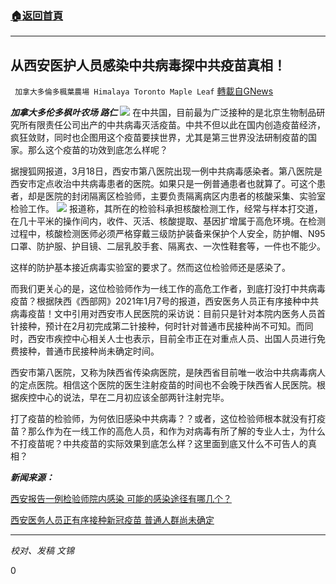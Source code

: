 ###  [:house:返回首頁](https://github.com/ourhimalayas/txt)
---

## 从西安医护人员感染中共病毒探中共疫苗真相！
` 加拿大多倫多楓葉農場 Himalaya Toronto Maple Leaf` [轉載自GNews](https://gnews.org/zh-hans/991207/)

***加拿大多伦多枫叶农场 路仁***
![]()![](https://gnews.org/wp-content/uploads/2021/03/final.png)
在中共国，目前最为广泛接种的是北京生物制品研究所有限责任公司出产的中共病毒灭活疫苗。中共不但以此在国内创造疫苗经济，疯狂敛财，同时也企图用这个疫苗要挟世界，尤其是第三世界没法研制疫苗的国家。那么这个疫苗的功效到底怎么样呢？

据搜狐网报道，3月18日，西安市第八医院出现一例中共病毒感染者。第八医院是西安市定点收治中共病毒患者的医院。如果只是一例普通患者也就算了。可这个患者，却是医院的封闭隔离区检验师，主要负责隔离病区内患者的核酸采集、实验室检验工作。
![]()![](https://gnews.org/wp-content/uploads/2021/03/ghjk.jpg)
报道称，其所在的检验科承担核酸检测工作，经常与样本打交道，在几十平米的操作间内，收件、灭活、核酸提取、基因扩增属于高危环境。在检测过程中，核酸检测医师必须严格穿戴三级防护装备来保护个人安全，防护帽、N95口罩、防护服、护目镜、二层乳胶手套、隔离衣、一次性鞋套等，一件也不能少。

这样的防护基本接近病毒实验室的要求了。然而这位检验师还是感染了。

而我们更关心的是，这位检验师作为一线工作的高危工作者，到底打没打中共病毒疫苗？根据陕西《西部网》2021年1月7号的报道，西安医务人员正有序接种中共病毒疫苗！文中引用对西安市人民医院的采访说：目前只是针对本院内医务人员首针接种，预计在2月初完成第二针接种，何时针对普通市民接种尚不可知。而同时，西安市疾控中心相关人士也表示，目前全市正在对重点人员、出国人员进行免费接种，普通市民接种尚未确定时间。

西安市第八医院，又称为陕西省传染病医院，是陕西省目前唯一收治中共病毒病人的定点医院。相信这个医院的医生注射疫苗的时间也不会晚于陕西省人民医院。根据疾控中心的说法，早在二月初应该全部两针注射完毕。

打了疫苗的检验师，为何依旧感染中共病毒？？或者，这位检验师根本就没有打疫苗？那么作为在一线工作的高危人员，和作为对病毒有所了解的专业人士，为什么不打疫苗呢？中共疫苗的实际效果到底怎么样？这里面到底又什么不可告人的真相？

***新闻来源：***

[西安报告一例检验师院内感染 可能的感染途径有哪几个？](https://www.sohu.com/a/456249526_139908)

[西安医务人员正有序接种新冠疫苗 普通人群尚未确定](http://m.cnwest.com/sxxw/a/2021/01/07/19417622.html)

* * *

*校对、发稿 文锦*

0
